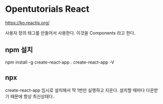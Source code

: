 # Opentutorials React

https://ko.reactjs.org/

사용자 정의 태그를 만들어서 사용한다.
이것을 Components 라고 한다.

## npm 설치
npm install -g create-react-app .
create-react-app -V

## npx
create-react-app 임시로 설치해서 딱 1번만 실행하고 지운다.
설치할 때마다 다운받기 때문에 항상 최신상태다.